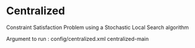 # Centralized

Constraint Satisfaction Problem using a Stochastic Local Search algorithm

Argument to run : config/centralized.xml centralized-main
